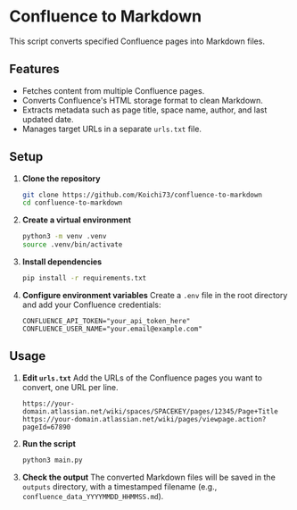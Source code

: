 # Confluence to Markdown

This script converts specified Confluence pages into Markdown files.

## Features

- Fetches content from multiple Confluence pages.
- Converts Confluence's HTML storage format to clean Markdown.
- Extracts metadata such as page title, space name, author, and last updated date.
- Manages target URLs in a separate `urls.txt` file.

## Setup

1.  **Clone the repository**
    ```bash
    git clone https://github.com/Koichi73/confluence-to-markdown
    cd confluence-to-markdown
    ```

2.  **Create a virtual environment**
    ```bash
    python3 -m venv .venv
    source .venv/bin/activate
    ```

3.  **Install dependencies**
    ```bash
    pip install -r requirements.txt
    ```

4.  **Configure environment variables**
    Create a `.env` file in the root directory and add your Confluence credentials:
    ```
    CONFLUENCE_API_TOKEN="your_api_token_here"
    CONFLUENCE_USER_NAME="your.email@example.com"
    ```

## Usage

1.  **Edit `urls.txt`**
    Add the URLs of the Confluence pages you want to convert, one URL per line.
    ```
    https://your-domain.atlassian.net/wiki/spaces/SPACEKEY/pages/12345/Page+Title
    https://your-domain.atlassian.net/wiki/pages/viewpage.action?pageId=67890
    ```

2.  **Run the script**
    ```bash
    python3 main.py
    ```

3.  **Check the output**
    The converted Markdown files will be saved in the `outputs` directory, with a timestamped filename (e.g., `confluence_data_YYYYMMDD_HHMMSS.md`).
